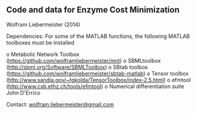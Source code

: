 Code and data for Enzyme Cost Minimization
------------------------------------------

Wolfram Liebermeister (2014)

Dependencies: For some of the MATLAB functions, 
              the following MATLAB toolboxes must be installed

 o Metabolic Network Toolbox (https://github.com/wolframliebermeister/mnt)
 o SBMLtoolbox               (http://sbml.org/Software/SBMLToolbox)
 o SBtab toolbox             (https://github.com/wolframliebermeister/sbtab-matlab)
 o Tensor toolbox            (http://www.sandia.gov/~tgkolda/TensorToolbox/index-2.5.html)
 o efmtool                   (http://www.csb.ethz.ch/tools/efmtool)
 o Numerical differentiation suite John D'Errico

Contact: <wolfram.liebermeister@gmail.com>
